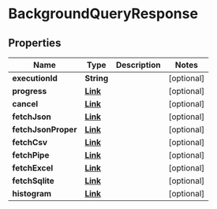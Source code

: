 

# BackgroundQueryResponse


## Properties

Name | Type | Description | Notes
------------ | ------------- | ------------- | -------------
**executionId** | **String** |  |  [optional]
**progress** | [**Link**](Link.md) |  |  [optional]
**cancel** | [**Link**](Link.md) |  |  [optional]
**fetchJson** | [**Link**](Link.md) |  |  [optional]
**fetchJsonProper** | [**Link**](Link.md) |  |  [optional]
**fetchCsv** | [**Link**](Link.md) |  |  [optional]
**fetchPipe** | [**Link**](Link.md) |  |  [optional]
**fetchExcel** | [**Link**](Link.md) |  |  [optional]
**fetchSqlite** | [**Link**](Link.md) |  |  [optional]
**histogram** | [**Link**](Link.md) |  |  [optional]



